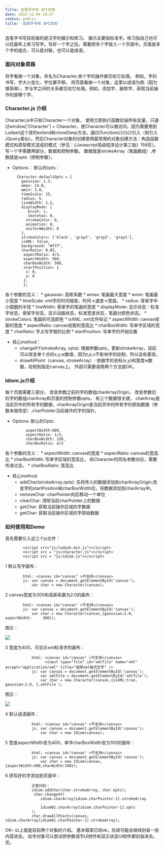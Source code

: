 ```yaml
---
Title: 连笔字书写 API文档
date: 2015-11-04 18:27
status: public
title: '连笔字书写 API文档'
---
```


连笔字书写目前做的是汉字的展示和练习。 展示主要指标准字。练习指自己也可以在画布上练习写字。写好一个字之后，需要把多个字放入一个页面中。页面是多个字的组合，可以是对联，也可以是成语。 
### 面向对象思路
将字看做一个对象，命名为Character,单个字的操作都交给它处理。 例如，字的书写、字大小变化、字位置平移。 将页面看做一个对象，这里以成语为例（因为够简单），字与字之间的关系都交给它处理。例如，添加字、删除字、获取当前操作的是哪个字。 
### Character.js 介绍
Character.js中只有Character一个对象， 使用立即执行函数封装所有变量，只通过window['Character'] = Character，使Character可以被访问。因为需要用到Lodash这个库的extend和cloneDeep方法，通过(function(/_){})(/_)引入（和引入JQuery类似）。然后Character对象的创建使用最常用的对象创建方法：构造函数模式和原型模式混成的模式（参见：《Javascript高级程序设计第三版》159页）。
写一个字需要两部分，数据和控制参数。 数据就是strokeArray（笔画数组）,参数就是opts（控制参数）。
* Options：
默认的opts：

        Character.defaultOpts = {
	      gaussian: 1.3,
	      wmax: 13.0,
		  wmin: 2.0,
		  timeScale: 15,
		  radius: 5,
		  lineWidth: 1.2,
		  displayMode: {
			 brush: 1,
			 skeleton: 0,
			strokeColor: 0,
			animation: 0,
			uniformWidth: 0
		  },
		  strokeColors: ['black', 'gray3', 'gray2', 'gray1'],
		  isXML: false,
		  background: "#fff",
          charRatio: 0.85,
	       aspectRatio: 4/3,
	       aspectWidth: 500,
	       charBoxWidth: 500,
	       startPosition: {
  	        x: 0,
  	        y: 0
	       },
	       };
各个参数的含义：
    * gaussian: 高斯系数
    * wmax: 笔画最大宽度
    * wmin: 笔画最小宽度
    * timeScale: xml字的时间缩放，时间->速度->宽度。
    * radius: 骨架字中小圆圈的半径
    * lineWidth: 骨架字的笔画的宽度
    * displayMode: 显示状态：标准字状态，骨架字状态，显示动画状态，标准宽度状态，笔画分颜色状态。
    * strokeColors: 笔画的可选颜色
    * isXML: xml文件标记
    * aspectWidth: canvas视窗的宽度
    * aspectRatio: canvas视窗的宽高比
    * charBoxWidth: 写单字区域的宽度
    * charRatio: 字占写字框的比例
    * startPosition: 写单字的开始位置
        
* 核心method：
    * changeXY(strokeArray, opts): 根据参数opts，更新strokeArray，目前可以改变单个点的x,y,w数值，因为t,p,v不影响字的绘制，所以没有更改。
    * drawAllPoint（canvas, strokeArray）: 依据字的坐标(x,y)和宽度w数据，绘制到指定canvas上。
外部只需要调用两个方法就OK。
### Idiom.js介绍
每个页面需要三部分， 改变参数之前的字的数组charArrayOrigin， 改变参数后的字的数组charArray和页面的控制参数opts。
有三个数据很关键， charArray是当前页中的所有字的数据，charArrayOrigin是当前页中的所有字的原始数据（参数未做改变）,charPointer当前操作的字的指针。
* Options:
默认的Opts:   
 
            aspectWidth:600,
            aspectRatio: 1/3,
            charBoxWidth: 150,
            charBoxRatio: 4/3   
各个参数的含义：
    * aspectWidth: canvas的宽度
    * aspectRatio: canvas的宽高比
    * charBoxWidth: 写单字区域的宽高比， 和Character的同名参数对应，需要传递过去。
    * charBoxRatio: 宽高比
* 核心method: 
    * addChar(strokeArray,opts): 先将传入的数据添加到charArrayOrigin,改变字的startPosition和charBoxWidth后，将数据添加到charArray中。
    * removeChar: charPointer向后移动一个单位
    * clearChar: 清除当前charPointer上的数据
    * getChar: 获取当前操作区域的字数据
    * getChar: 获取当前操作区域的字原始数据
### 如何使用和Demo
首先需要引入这三个js文件：
        
            <script src="js/lodash.min.js"></script>
            <script src = "js/character.js"></script>
            <script src = "js/idiom.js"></script>        

1 默认写字画布：

            html: <canvas id="canvas" >不支持</canvas>
            js: var canvas = document.getElementById('canvas');
                var char = new Character(canvas);      

2 canvas宽度为300和高斯系数为2.0的画布：
            
            html: <canvas id="canvas" >不支持</canvas>
            js: var canvas = document.getElementById('canvas');
                var char = new Character(canvas,{gaussian:2.0, aspectWidth:     300});            
图示：

![](~/15-51-26.jpg)

3 宽度为400，可显示xml标准字的画布：

                html: <canvas id="canvas" >不支持</canvas>
                      <input type="file" id="xmlfile" name="xml" accept="application/xml" title="选择xml格式文字" />	 
                js: var canvas = document.getElementById('canvas');
                    var xmlFile = document.getElementById('xmlfile');
                    var char = new Character(canvas,{isXML:true, gaussian:2.0, },xmlFile );
图示：

![](~/15-59-28.jpg)

          
4 默认成语画布：

                html: <canvas id="canvas" >不支持</canvas>
                js: var canvas = document.getElementById('canvas');
                    var char = new Idiom(canvas);
5 宽度aspectWidth变为400，单字charBoxWidth变为100的画布：
        
                html: <canvas id="canvas" >不支持</canvas>
                js: var canvas = document.getElementById('canvas');
                    var char = new Idiom(canvas,{aspectWidth:400,charWidth:100});
6 把写好的字添加到页面中：
                
                示意代码：
                idiom.addChar(char.strokeArray, char.opts);
				 char.changeXY(
					idiom.charArray[idiom.charPointer-1].strokeArray
					,
					idiom01.charArray[idiom.charPointer-1].opts
				);
				char.drawAllPoints(canvas, idiom.charArray[idiom01.charPointer-1].strokeArray);
				
OK~ 以上就是目前两个对象的介绍。 基本框架已经ok，后续可能会继续封装一些内容进去。 如字对象可以尝试把参数调节UI控件和显示状态UI控件都封装进去。完。